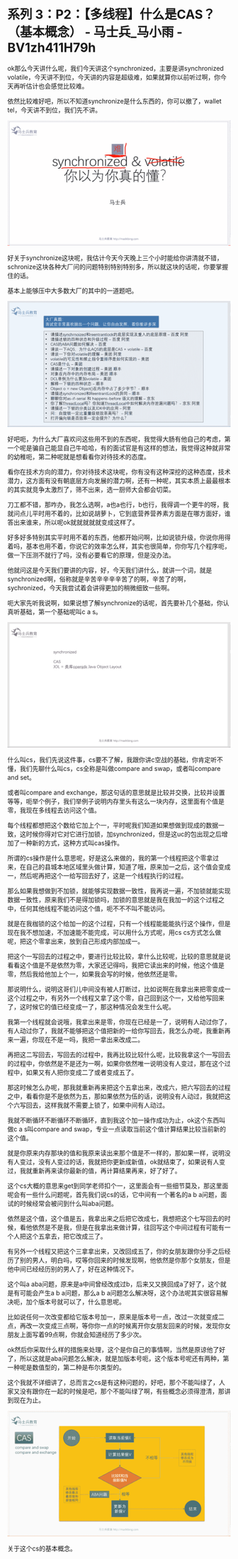 # 系列 3：P2：【多线程】什么是CAS？（基本概念） - 马士兵_马小雨 - BV1zh411H79h

ok那么今天讲什么呢，我们今天讲这个synchronized，主要是讲synchronized volatile，今天讲不到位，今天讲的内容是超级难，如果就算你以前听过啊，你今天再听估计也会感觉比较难。

依然比较难好吧，所以不知道synchronize是什么东西的，你可以撤了，wallet tel，今天讲不到位，我们先不讲。



![](img/f59401af937e5239b779c0e16a704fb6_1.png)

好关于synchronize这块呢，我估计今天今天晚上三个小时能给你讲清就不错，schronize这块各种大厂问的问题特别特别特别多，所以就这块的话呢，你要掌握住的话。

基本上能够压中大多数大厂的其中的一道题吧。

![](img/f59401af937e5239b779c0e16a704fb6_3.png)

好吧呃，为什么大厂喜欢问这些用不到的东西呢，我觉得大肠有他自己的考虑，第一个呢是骗自己能显自己牛哈哈，有的面试官是有这样的想法，我觉得这种就非常的幼稚呃，第二种呢就是想看看你对待技术的态度。

看你在技术方向的潜力，你对待技术这块呢，你有没有这种深挖的这种态度，技术潜力，这方面有没有朝底层方向发展的潜力啊，还有一种呢，其实本质上最最根本的其实就竞争太激烈了，筛不出来，选一厨师大会都会切菜。

刀工都不错，那咋办，我怎么选啊，a也a也行，b也行，我得调一个更牛的呀，我就问点儿平时用不着的，比如说胡萝卜，它到底营养营养素方面是在哪方面好，谁答出来谁来，所以呢ok就就就就就变成这样了。

好多好多特别其实平时用不着的东西，他都开始问啊，比如说锁升级，你说你用得着吗，基本也用不着，你说它的效率怎么样，其实也很简单，你你写几个程序呃，做一下压测不就行了吗，没有必要看它的原理，但是没办法。

他就问这是今天我们要讲的内容，好，今天我们讲什么，就讲一个词，就是synchronized啊，俗称就是辛苦辛辛辛辛苦了的啊，辛苦了的啊，sychronized，今天我尝试着会讲得更加的稍微细致一些啊。

呃大家先听我说啊，如果说想了解synchronize的话呢，首先要补几个基础，你认真听基础，第一个基础呢叫c a s。



![](img/f59401af937e5239b779c0e16a704fb6_5.png)

什么叫cs，我们先说这件事，cs要不了解，我跟你讲c空战的基础，你肯定听不懂，我们先聊什么叫cs，cs全称是叫做compare and swap，或者叫compare and set。

或者叫compare and exchange，那这句话的意思就是比较并交换，比较并设置等等，呃举个例子，我们举例子说明内存里头有这么一块内存，这里面有个值是零，我现在多线程去访问这个值。

每个线程都想把这个数给它加上个一，平时呢我们知道如果想做到现成的数据一致，这时候你得对它对它进行加锁，加synchronized，但是这uc的包出现之后增加了一种新的方式，这种方式叫cas操作。

所谓的cs操作是什么意思呢，好是这么来做的，我的第一个线程把这个零拿过来，在自己的县城本地区域里头做计算，知道了哦，原来加一之后，这个值会变成一，然后呢再把这个一给写回去好了，这是一个线程执行的过程。

那么如果我想做到不加锁，就能够实现数据一致性，我再说一遍，不加锁就能实现数据一致性，原来我们不是得加锁吗，加锁的意思就是我在我加一的这个过程之中，任何其他线程不能访问这个值，呃不不不叫不能访问。

就是在我枷锁的这个给加一的这个过程，只有一个线程能能能执行这个操作，但是现在我不想加速，不加速能不能完成，可以用什么方式呢，用cs cs方式怎么做呢，把这个零拿出来，放到自己形成内部加成一。

把这个一写回去的过程之中，要进行比较比较，拿什么比较呢，比较的意思就是说看看这个值是不是依然为零，大家还记得吗，我把它读出来的时候，他这个值是零，然后我给他加上个一，如果我会写的时候，他依然还是零。

那说明什么，说明这哥们儿中间没有被人打断过，比如说啊在我拿出来把零变成一这个过程之中，有另外一个线程又拿了这个零，自己回到这个一，又给他写回来了，这时候它的值已经变成一了，那这种情况会发生什么呢。

我第一个线程就会说哦，我拿出来是零，你现在已经是一了，说明有人动过你了，有人动过你了，我就不能够把这个值把新的一给你写回去，我怎么办呢，我重新再来一遍，你现在不是一吗，我把一拿出来改成二。

再把这二写回去，写回去的过程中，我再比较比较什么呢，比较我拿这个一写回去的过程中，你依然是不是还为一啊，如果你依然唯一说明没有人变过，那在这个过程中，如果又有人把你变成二了或者变成五了。

那这时候怎么办呢，那我就重新再来把这个五拿出来，改成六，把六写回去的过程之中，看看你是不是依然为五，那如果依然为伍的话，说明没有人动过，我就把这个六写回去，这样我就不需要上锁了，如果中间有人动过。

我就不断循环不断循环不断循环，直到我这个加一操作成功为止，ok这个东西叫做c a s叫compare and swap，专业一点读取当前这个值计算结果比较当前新的这个值。

就是你原来内存那块的值和我原来读出来那个值是不一样的，那如果一样，说明没有人变过，没有人变过的话，我就把你更新成新值，ok就结束了，如果说有人变过，我就重新再来读你最新的值，再计算结果再来，好了好了。

这个cs大概的意思来get到同学老师扣个一，这里面会有一些细节莫及，那这里面呢会有一些什么问题呢，首先我们说cs的话，它中间有一个著名的a b a问题，面试的时候经常会被问到什么叫aba问题。

依然是这个值，这个值是五，我拿出来之后把它改成七，我想把这个七写回去的时候，看他依然是不是我，但是在我拿出来做计算，往回写这个中间过程有可能有一个人把这个五拿去，把它改成三了。

有另外一个线程又把这个三拿拿出来，又改回成五了，你的女朋友跟你分手之后经历了别的男人，明白吗，哎等你回来的时候发现啊，他依然是你那个女朋友，但是他中间已经经历别的男人了，好在这种情况下。

这个叫a aba问题，原来是a中间曾经改成过b，后来又又换回成a了好了，这个就是有可能会产生a b a问题，那么a b a问题怎么解决呀，这个办法呢其实很容易解决呃，加个版本号就可以了，什么意思呢。

比如说任何一次改变都给它版本号加一，原来是版本号一点，改过一次就变成二点，再改一次变成三点啊，等你你一点的时候离开你女朋友回来的时候，发现你女朋友上面写着99点啊，你就会知道经历了多少次。

ok然后你采取什么样的措施来处理，这个是你自己的事情啊，当然是原谅他了好了，所以这就是aba问题怎么解决，就是加版本号呃，这个版本号呢还有两种，第一种呢是数值型的，第二种是布尔类型的。

这个我就不详细讲了，总而言之cs是有这种问题的，好吧，那个不能叫绿了，人家又没有跟你在一起的时候是吧，那个不能叫绿了啊，有些概念必须得澄清，那讲到现在为止。



![](img/f59401af937e5239b779c0e16a704fb6_7.png)

关于这个cs的基本概念。